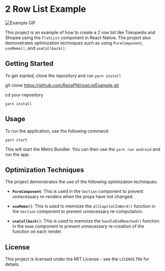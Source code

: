 # 2 Row List Example

![Example GIF](https://media.giphy.com/media/v1.Y2lkPTc5MGI3NjExZGNjMDlmN2YwYzI3MWEzMDAxOGE0NjVlNzA1OTVlMTM2Zjg2ZWQyOSZjdD1n/mgO0t1p3K4iFYKxFkN/giphy.gif)

This project is an example of how to create a 2 row list like Tokopedia and Shopee using the `FlatList` component in React Native. The project also demonstrates optimization techniques such as using `PureComponent`, `useMemo()`, and `useCallback()`.

## Getting Started

To get started, clone the repository and run `yarn install`

git clone https://github.com/RezaPN/rowListExample.git

cd your-repository

`yarn install`


## Usage

To run the application, use the following command:

`yarn start`


This will start the Metro Bundler. You can then use the `yarn run android` and run the app.

## Optimization Techniques

The project demonstrates the use of the following optimization techniques:

- **`PureComponent`**: This is used in the `Section` component to prevent unnecessary re-renders when the props have not changed.

- **`useMemo()`**: This is used to memoize the `allCapitalInWord()` function in the `Section` component to prevent unnecessary re-computation.

- **`useCallback()`**: This is used to memoize the `handleEndReached()` function in the `Home` component to prevent unnecessary re-creation of the function on each render.

## License

This project is licensed under the MIT License - see the `LICENSE` file for details.
